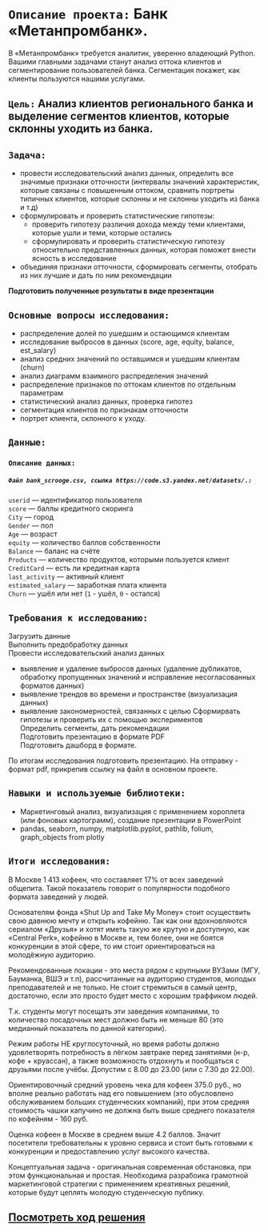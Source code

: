 # `Описание проекта:` Банк «Метанпромбанк».     
В «Метанпромбанк» требуется аналитик, уверенно владеющий Python. Вашими главными задачами станут анализ оттока клиентов и сегментирование пользователей банка. Сегментация покажет, как клиенты пользуются нашими услугами.    

## `Цель:` Анализ клиентов регионального банка и выделение сегментов клиентов, которые склонны уходить из банка. 

## `Задача:`  
- провести исследовательский анализ данных, определить все значимые признаки отточности (интервалы значений характеристик, которые связаны с повышенным оттоком, сравнить портреты типичных клиентов, которые склонны и не склонны уходить из банка и т.д)  
- сформулировать и проверить статистические гипотезы:  
   - проверить гипотезу различия дохода между теми клиентами, которые ушли и теми, которые остались  
   - сформулировать и проверить статистическую гипотезу относительно представленных данных, которая поможет внести ясность в исследование  
- объединяя признаки отточности, сформировать сегменты, отобрать из них лучшие и дать по ним рекомендации  


**Подготовить полученные результаты в виде презентации**

## `Основные вопросы исследования:` 
 - распределение долей по ушедшим и остающимся клиентам  
 - исследование выбросов в данных (score, age, equity, balance, est_salary)  
 - анализ средних значений по оставшимся и ушедшим клиентам (churn)  
 - анализ диаграмм взаимного распределения значений  
 - распределение признаков по оттокам клиентов по отдельным параметрам  
 - статистический анализ данных, проверка гипотез
 - сегментация клиентов по признакам отточности
 - портрет клиента, склонного к уходу.  
  
## `Данные:` 

  ### `Описание данных:`   
     
 ##### `Файл bank_scrooge.csv, ссылка https://code.s3.yandex.net/datasets/.:`  
    
 `userid` — идентификатор пользователя  
`score` — баллы кредитного скоринга  
`City` — город  
`Gender` — пол  
`Age` — возраст  
`equity` — количество баллов собственности     
`Balance` — баланс на счёте  
`Products` — количество продуктов, которыми пользуется клиент  
`CreditCard` — есть ли кредитная карта  
`last_activity` — активный клиент  
`estimated_salary` — заработная плата клиента  
`Churn` — ушёл или нет (`1` - ушёл, `0` - остался)  

## `Требования к исследованию:`  

Загрузить данные   
Выполнить предобработку данных     
Провести исследовательский анализ данных  
   - выявление и удаление выбросов данных (удаление дубликатов, обработку пропущенных значений и исправление несогласованных форматов данных)  
   - выявление трендов во времени и пространстве (визуализация данных)  
   - выявление закономерностей, связанных с целью
Сформирвать гипотезы и проверить их с помощью экспериментов  
Определить сегменты, дать рекомендации  
Подготовить презентацию в формате PDF  
Подготовить дашборд в формате. 
  
По итогам исследования подготовить презентацию. На отправку - формат pdf, прикрепив ссылку на файл в основном проекте.  
 
## `Навыки и используемые библиотеки:`

- Маркетинговый анализ, визуализация с применением хороплета (или фоновых картограмм), создание презентации в PowerPoint
- pandas, seaborn, numpy, matplotlib.pyplot, pathlib, folium, graph_objects from plotly

## `Итоги исследования:`

В Москве 1 413 кофеен, что составляет 17% от всех заведений общепита. Такой показатель говорит о популярности подобного формата заведений у людей.

Основателям фонда «Shut Up and Take My Money» стоит осуществить свою давнюю мечту и открыть кофейню.
Так как они вдохновляются сериалом «Друзья» и хотят иметь такую же крутую и доступную, как «Central Perk», кофейню в Москве и, тем более, они не боятся конкуренции в этой сфере, то им стоит ориентироваться на молодёжную аудиторию.

Рекомендованные локации - это места рядом с крупными ВУЗами (МГУ, Бауманка, ВШЭ и т.п), рассчитанные на аудиторию студентов, молодых преподавателей и не только. Не стоит стремиться в самый центр, достаточно, если это просто будет место с хорошим траффиком людей.

Т.к. студенты могут посещать эти заведения компаниями, то количество посадочных мест должно быть не меньше 80 (это медианный показатель по данной категории).

Режим работы НЕ круглосуточный, но время работы должно удовлетворять потребность в лёгком завтраке перед занятиями (н-р, кофе + круассан), а также возможность отдохнуть и пообщаться с друзьями после учёбы. Допустим с 8.00 до 23.00 (или с 7.30 до 22.00).

Ориентировочный средний уровень чека для кофеен 375.0 руб., но вполне реально работать над его повышением (это обусловлено обслуживанием больших студенческих компаний), при этом средняя стоимость чашки капучино не должна быть выше среднего показателя по кофейням - 160 руб.

Оценка кофеен в Москве в среднем выше 4.2 баллов. Значит посетители требовательны к уровню сервиса и стоит быть готовыми к конкуренции и предоставлению услуг высокого качества.

Концептуальная задача - оригинальная современная обстановка, при этом функциональная и простая. Необходима разрабоика грамотной маркетинговой стратегии с применением креативных решений, которые будут цеплять молодую студенческую публику.

##  [Посмотреть ход решения](https://github.com/Alla-Kuhtenko/Portfolio_YP/blob/main/public-catering-moscow-places/public-catering-moscow-places.ipynb)
